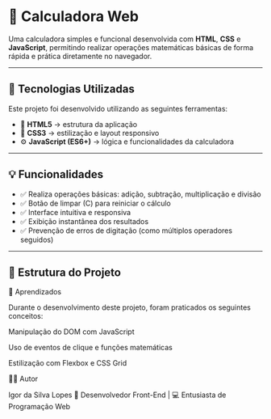 # 🧮 Calculadora Web

Uma calculadora simples e funcional desenvolvida com **HTML**, **CSS** e **JavaScript**, permitindo realizar operações matemáticas básicas de forma rápida e prática diretamente no navegador.

---

## 🚀 Tecnologias Utilizadas

Este projeto foi desenvolvido utilizando as seguintes ferramentas:

- 🧱 **HTML5** → estrutura da aplicação  
- 🎨 **CSS3** → estilização e layout responsivo  
- ⚙️ **JavaScript (ES6+)** → lógica e funcionalidades da calculadora  

---

## 💡 Funcionalidades

- ✅ Realiza operações básicas: adição, subtração, multiplicação e divisão  
- ✅ Botão de limpar (C) para reiniciar o cálculo  
- ✅ Interface intuitiva e responsiva  
- ✅ Exibição instantânea dos resultados  
- ✅ Prevenção de erros de digitação (como múltiplos operadores seguidos)

---

## 📂 Estrutura do Projeto

📘 Aprendizados

Durante o desenvolvimento deste projeto, foram praticados os seguintes conceitos:

Manipulação do DOM com JavaScript

Uso de eventos de clique e funções matemáticas

Estilização com Flexbox e CSS Grid

👨‍💻 Autor

Igor da Silva Lopes
💼 Desenvolvedor Front-End | 💻 Entusiasta de Programação Web




